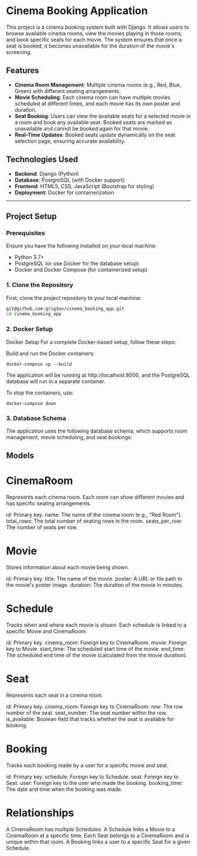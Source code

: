 # Cinema Booking Application

This project is a cinema booking system built with Django. It allows users to browse available cinema rooms, view the movies playing in those rooms, and book specific seats for each movie. The system ensures that once a seat is booked, it becomes unavailable for the duration of the movie's screening.

## Features

- **Cinema Room Management**: Multiple cinema rooms (e.g., Red, Blue, Green) with different seating arrangements.
- **Movie Scheduling**: Each cinema room can have multiple movies scheduled at different times, and each movie has its own poster and duration.
- **Seat Booking**: Users can view the available seats for a selected movie in a room and book any available seat. Booked seats are marked as unavailable and cannot be booked again for that movie.
- **Real-Time Updates**: Booked seats update dynamically on the seat selection page, ensuring accurate availability.

## Technologies Used

- **Backend**: Django (Python)
- **Database**: PostgreSQL (with Docker support)
- **Frontend**: HTML5, CSS, JavaScript (Bootstrap for styling)
- **Deployment**: Docker for containerization

---

## Project Setup

### Prerequisites

Ensure you have the following installed on your local machine:

- Python 3.7+
- PostgreSQL (or use Docker for the database setup)
- Docker and Docker Compose (for containerized setup)

### 1. Clone the Repository

First, clone the project repository to your local machine:

```bash
git@github.com:grigdav/cinema_booking_app.git
cd cinema_booking_app
```

### 2. Docker Setup

Docker Setup
For a complete Docker-based setup, follow these steps:

Build and run the Docker containers:
```
docker-compose up --build
```

The application will be running at http://localhost:8000, and the PostgreSQL database will run in a separate container.

To stop the containers, use:
```
docker-compose down
```

### 3. Database Schema

The application uses the following database schema, which supports room management, movie scheduling, and seat bookings:

## Models

# CinemaRoom
Represents each cinema room. Each room can show different movies and has specific seating arrangements.

id: Primary key.
name: The name of the cinema room (e.g., "Red Room").
total_rows: The total number of seating rows in the room.
seats_per_row: The number of seats per row.

# Movie
Stores information about each movie being shown.

id: Primary key.
title: The name of the movie.
poster: A URL or file path to the movie's poster image.
duration: The duration of the movie in minutes.

# Schedule
Tracks when and where each movie is shown. Each schedule is linked to a specific Movie and CinemaRoom.

id: Primary key.
cinema_room: Foreign key to CinemaRoom.
movie: Foreign key to Movie.
start_time: The scheduled start time of the movie.
end_time: The scheduled end time of the movie (calculated from the movie duration).

# Seat
Represents each seat in a cinema room.

id: Primary key.
cinema_room: Foreign key to CinemaRoom.
row: The row number of the seat.
seat_number: The seat number within the row.
is_available: Boolean field that tracks whether the seat is available for booking.

# Booking
Tracks each booking made by a user for a specific movie and seat.

id: Primary key.
schedule: Foreign key to Schedule.
seat: Foreign key to Seat.
user: Foreign key to the user who made the booking.
booking_time: The date and time when the booking was made.

# Relationships
A CinemaRoom has multiple Schedules.
A Schedule links a Movie to a CinemaRoom at a specific time.
Each Seat belongs to a CinemaRoom and is unique within that room.
A Booking links a user to a specific Seat for a given Schedule.
